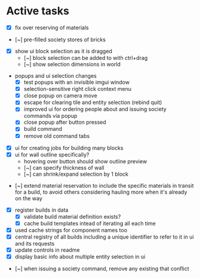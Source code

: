 # Active tasks

* [X] fix over reserving of materials
* [~] pre-filled society stores of bricks
* [X] show ui block selection as it is dragged
    * [~] block selection can be added to with ctrl+drag
    * [~] show selection dimensions in world
* popups and ui selection changes
    * [X] test popups with an invisible imgui window
    * [X] selection-sensitive right click context menu
    * [X] close popup on camera move
    * [X] escape for clearing tile and entity selection (rebind quit)
    * [X] improved ui for ordering people about and issuing society commands via popup
    * [X] close popup after button pressed
    * [X] build command
    * [X] remove old command tabs
* [X] ui for creating jobs for building many blocks
* [X] ui for wall outline specifically?
    * hovering over button should show outline preview
    * [~] can specify thickness of wall
    * [~] can shrink/expand selection by 1 block
* [~] extend material reservation to include the specific materials in transit for a build,
    to avoid others considering hauling more when it's already on the way
* [X] register builds in data
    * [X] validate build material definition exists?
    * [X] cache build templates intead of iterating all each time
* [X] used cache strings for component names too
* [X] central registry of all builds including a unique identifier to refer to it in ui and its
    requests
* [X] update controls in readme
* [X] display basic info about multiple entity selection in ui
* [~] when issuing a society command, remove any existing that conflict

